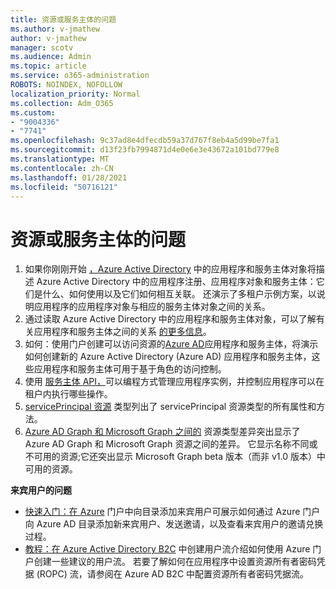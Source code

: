 ```yaml
---
title: 资源或服务主体的问题
ms.author: v-jmathew
author: v-jmathew
manager: scotv
ms.audience: Admin
ms.topic: article
ms.service: o365-administration
ROBOTS: NOINDEX, NOFOLLOW
localization_priority: Normal
ms.collection: Adm_O365
ms.custom:
- "9004336"
- "7741"
ms.openlocfilehash: 9c37ad8e4dfecdb59a37d767f8eb4a5d99be7fa1
ms.sourcegitcommit: d13f23fb7994871d4e0e6e3e43672a101bd779e8
ms.translationtype: MT
ms.contentlocale: zh-CN
ms.lasthandoff: 01/28/2021
ms.locfileid: "50716121"
---
```

# <a name="issues-with-a-resource-or-service-principal"></a>资源或服务主体的问题

1. 如果你刚刚开始 [，Azure Active Directory](https://docs.microsoft.com/azure/active-directory/develop/app-objects-and-service-principals) 中的应用程序和服务主体对象将描述 Azure Active Directory 中的应用程序注册、应用程序对象和服务主体：它们是什么、如何使用以及它们如何相互关联。 还演示了多租户示例方案，以说明应用程序的应用程序对象与相应的服务主体对象之间的关系。
2. 通过读取 Azure Active Directory 中的应用程序和服务主体对象，可以了解有关应用程序和服务主体之间的关系 [的更多信息](https://docs.microsoft.com/azure/active-directory/develop/app-objects-and-service-principals)。
3. 如何：使用门户创建可以访问资源的[Azure AD](https://docs.microsoft.com/azure/active-directory/develop/howto-create-service-principal-portal)应用程序和服务主体，将演示如何创建新的 Azure Active Directory (Azure AD) 应用程序和服务主体，这些应用程序和服务主体可用于基于角色的访问控制。
4. 使用 [服务主体 API，](https://docs.microsoft.com/graph/api/resources/serviceprincipal)可以编程方式管理应用程序实例，并控制应用程序可以在租户内执行哪些操作。
5. [servicePrincipal 资源](https://docs.microsoft.com/graph/api/resources/serviceprincipal) 类型列出了 servicePrincipal 资源类型的所有属性和方法。
6. [Azure AD Graph 和 Microsoft Graph 之间的](https://docs.microsoft.com/graph/migrate-azure-ad-graph-resource-differences) 资源类型差异突出显示了 Azure AD Graph 和 Microsoft Graph 资源之间的差异。 它显示名称不同或不可用的资源;它还突出显示 Microsoft Graph beta 版本（而非 v1.0 版本）中可用的资源。

**来宾用户的问题**

- [快速入门：在 Azure](https://docs.microsoft.com/azure/active-directory/external-identities/b2b-quickstart-add-guest-users-portal#prerequisites) 门户中向目录添加来宾用户可展示如何通过 Azure 门户向 Azure AD 目录添加新来宾用户、发送邀请，以及查看来宾用户的邀请兑换过程。
- [教程：在 Azure Active Directory B2C](https://docs.microsoft.com/azure/active-directory-b2c/tutorial-create-user-flows) 中创建用户流介绍如何使用 Azure 门户创建一些建议的用户流。 若要了解如何在应用程序中设置资源所有者密码凭据 (ROPC) 流，请参阅在 Azure AD B2C 中配置资源所有者密码凭据流。
